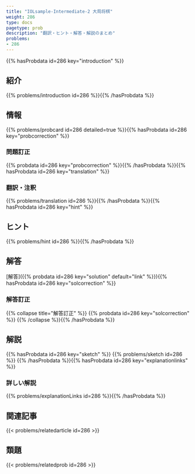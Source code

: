 ```yaml
---
title: "IOLsample-Intermediate-2 大局将棋"
weight: 286
type: docs
pagetype: prob
description: "翻訳・ヒント・解答・解説のまとめ"
problems: 
- 286
---
```


{{% hasProbdata id=286 key="introduction" %}}

## 紹介

{{% problems/introduction id=286 %}}{{% /hasProbdata %}}

## 情報

{{% problems/probcard id=286 detailed=true %}}{{% hasProbdata id=286 key="probcorrection" %}}

### 問題訂正

{{% probdata id=286 key="probcorrection" %}}{{% /hasProbdata %}}{{% hasProbdata id=286 key="translation" %}}

### 翻訳・注釈

{{% problems/translation id=286 %}}{{% /hasProbdata %}}{{% hasProbdata id=286 key="hint" %}}

## ヒント

{{% problems/hint id=286 %}}{{% /hasProbdata %}}

## 解答

[解答]({{% probdata id=286 key="solution" default="link" %}}){{% hasProbdata id=286 key="solcorrection" %}}

### 解答訂正

{{% collapse title="解答訂正" %}}
{{% probdata id=286 key="solcorrection" %}}
{{% /collapse %}}{{% /hasProbdata %}}

## 解説

{{% hasProbdata id=286 key="sketch" %}}
{{% problems/sketch id=286 %}}
{{% /hasProbdata %}}{{% hasProbdata id=286 key="explanationlinks" %}}

### 詳しい解説

{{% problems/explanationLinks id=286 %}}{{% /hasProbdata %}}

## 関連記事

{{< problems/relatedarticle id=286 >}}

## 類題

{{< problems/relatedprob id=286 >}}
